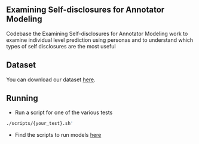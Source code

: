 ## Examining Self-disclosures for Annotator Modeling
Codebase the Examining Self-disclosures for Annotator Modeling work to examine individual level prediction using personas and to understand which types of self disclosures are the most useful

## Dataset
You can download our dataset [here](https://drive.google.com/drive/folders/18iGMBEsQYw8dya9baqhrquQHmpmk71ka).

## Running 

* Run a script for one of the various tests
```bash
./scripts/{your_test}.sh'
```

* Find the scripts to run models [here](https://github.com/KieranHenderson/Self-disclosuresForAnnotatorModeling/tree/main/scripts)


